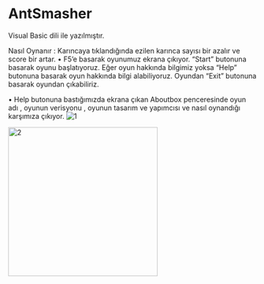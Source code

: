 # AntSmasher
Visual Basic dili ile yazılmıştır.

Nasıl Oynanır :  Karıncaya tıklandığında  ezilen karınca sayısı bir azalır  ve score bir artar.
•	F5’e basarak oyunumuz ekrana çıkıyor. “Start” butonuna basarak oyunu başlatıyoruz.  Eğer oyun hakkında bilgimiz yoksa “Help” butonuna basarak oyun hakkında bilgi alabiliyoruz. Oyundan “Exit” butonuna basarak oyundan çıkabiliriz.



•	Help butonuna bastığımızda ekrana çıkan Aboutbox penceresinde oyun adı , oyunun verisyonu , oyunun tasarım ve yapımcısı ve nasıl oynandığı karşımıza çıkıyor.
![1](https://user-images.githubusercontent.com/58169359/86536537-25469580-bef1-11ea-878b-8a0e74575dcd.jpg)


<img width="303" alt="2" src="https://user-images.githubusercontent.com/58169359/86536575-68086d80-bef1-11ea-9709-5e67364716f7.png">



